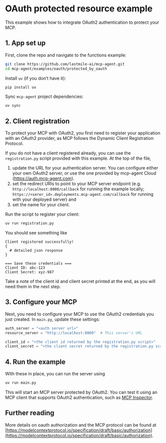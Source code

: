 # OAuth protected resource example

This example shows how to integrate OAuth2 authentication to protect your MCP.

## 1. App set up

First, clone the repo and navigate to the functions example:

```bash
git clone https://github.com/lastmile-ai/mcp-agent.git
cd mcp-agent/examples/oauth/protected_by_oauth
```

Install `uv` (if you don’t have it):

```bash
pip install uv
```

Sync `mcp-agent` project dependencies:

```bash
uv sync
```

## 2. Client registration

To protect your MCP with OAuth2, you first need to register your application with an OAuth2 provider, as MCP follows the Dynamic Client Registration Protocol.

If you do not have a client registered already, you can use the `registration.py` script provided with this example.
At the top of the file,

1. update the URL for your authentication server.
   You can configure either your own OAuth2 server, or use the one provided by mcp-agent Cloud (https://auth.mcp-agent.com).
2. set the redirect URIs to point to your MCP server endpoint (e.g. `http://localhost:8000/callback` for running the example locally; `https://<serer_id>.deployments.mcp-agent.com/callback` for running with your deployed server) and
3. set the name for your client.

Run the script to register your client:

```bash
uv run registration.py
```

You should see something like

```
Client registered successfully!
{
  # detailed json response
}

=== Save these credentials ===
Client ID: abc-123
Client Secret: xyz-987
```

Take a note of the client id and client secret printed at the end, as you will need them in the next step.

## 3. Configure your MCP

Next, you need to configure your MCP to use the OAuth2 credentials you just created.
In `main.py`, update these settings:

```python
auth_server = "<auth server url>"
resource_server = "http://localhost:8000"  # This server's URL

client_id = "<the client id returned by the registration.py script>"
client_secret = "<the client secret returned by the registration.py script>"
```

## 4. Run the example

With these in place, you can run the server using

```python
uv run main.py
```

This will start an MCP server protected by OAuth2.
You can test it using an MCP client that supports OAuth2 authentication, such as [MCP Inspector](https://modelcontextprotocol.io/docs/tools/inspector).

## Further reading

More details on oauth authorization and the MCP protocol can be found at [https://modelcontextprotocol.io/specification/draft/basic/authorization](https://modelcontextprotocol.io/specification/draft/basic/authorization).

